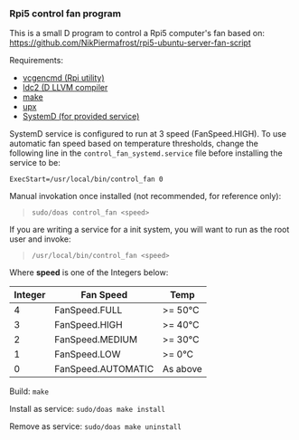 ### Rpi5 control fan program
This is a small D program to control a Rpi5 computer's fan based on:
https://github.com/NikPiermafrost/rpi5-ubuntu-server-fan-script

Requirements:
* [vcgencmd (Rpi utility)](https://www.raspberrypi.com/documentation/computers/os.html#vcgencmd)
* [ldc2 (D LLVM compiler](https://github.com/ldc-developers/ldc)
* [make](https://en.wikipedia.org/wiki/Make_(software))
* [upx](https://github.com/upx/upx)
* [SystemD (for provided service)](https://github.com/systemd/systemd)

SystemD service is configured to run at 3 speed (FanSpeed.HIGH).
To use automatic fan speed based on temperature thresholds, change
the following line in the `control_fan_systemd.service` file before
installing the service to be:
```
ExecStart=/usr/local/bin/control_fan 0
```

Manual invokation once installed (not recommended, for reference only):
>`sudo/doas control_fan <speed>`

If you are writing a service for a init system,
you will want to run as the root user and invoke:
>`/usr/local/bin/control_fan <speed>`

Where **speed** is one of the Integers below:

|Integer | Fan Speed          | Temp     |
|--------|--------------------|----------|
|  4     | FanSpeed.FULL      | >= 50°C  |
|  3     | FanSpeed.HIGH      | >= 40°C  |
|  2     | FanSpeed.MEDIUM    | >= 30°C  |
|  1     | FanSpeed.LOW       | >=  0°C  |
|  0     | FanSpeed.AUTOMATIC | As above |

Build:
`make`

Install as service:
`sudo/doas make install`

Remove as service:
`sudo/doas make uninstall`
